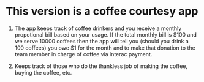 # This version is a coffee courtesy app

1. The app keeps track of coffee drinkers and you receive a monthly propotional bill based on your usage. If the total monthly bill is $100 and we serve 10000 coffees then the app will tell you (should you drink a 100 coffees) you owe $1 for the month and to make that donation to the team member in charge of coffee via interac payment.

2. Keeps track of those who do the thankless job of making the coffee, buying the coffee, etc.
